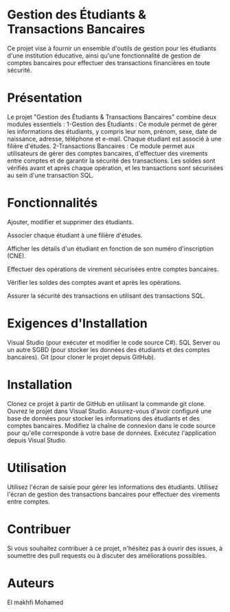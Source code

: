 # Gestion des Étudiants & Transactions Bancaires

<p>Ce projet vise à fournir un ensemble d'outils de gestion pour les étudiants d'une institution éducative, ainsi qu'une fonctionnalité de gestion de comptes bancaires pour effectuer des transactions financières en toute sécurité.</p>

<h1>Présentation</h1>
<p>Le projet "Gestion des Étudiants & Transactions Bancaires" combine deux modules essentiels :
1-Gestion des Étudiants : Ce module permet de gérer les informations des étudiants, y compris leur nom, prénom, sexe, date de naissance, adresse, téléphone et e-mail. Chaque étudiant est associé à une filière d'études.
2-Transactions Bancaires : Ce module permet aux utilisateurs de gérer des comptes bancaires, d'effectuer des virements entre comptes et de garantir la sécurité des transactions. Les soldes sont vérifiés avant et après chaque opération, et les transactions sont sécurisées au sein d'une transaction SQL.</p>

<h1>Fonctionnalités</h1>
<p>Ajouter, modifier et supprimer des étudiants.</p>
<p>Associer chaque étudiant à une filière d'études.</p>
<p>Afficher les détails d'un étudiant en fonction de son numéro d'inscription (CNE).</p>
<p>Effectuer des opérations de virement sécurisées entre comptes bancaires.</p>
<p>Vérifier les soldes des comptes avant et après les opérations.</p>
<p>Assurer la sécurité des transactions en utilisant des transactions SQL.</p>

<h1>Exigences d'Installation</h1>
<p>Visual Studio (pour exécuter et modifier le code source C#).
SQL Server ou un autre SGBD (pour stocker les données des étudiants et des comptes bancaires).
Git (pour cloner le projet depuis GitHub).</p>

<h1>Installation</h1>
<p>Clonez ce projet à partir de GitHub en utilisant la commande git clone.
Ouvrez le projet dans Visual Studio.
Assurez-vous d'avoir configuré une base de données pour stocker les informations des étudiants et des comptes bancaires.
Modifiez la chaîne de connexion dans le code source pour qu'elle corresponde à votre base de données.
Exécutez l'application depuis Visual Studio.</p>

<h1>Utilisation</h1>
<p>Utilisez l'écran de saisie pour gérer les informations des étudiants.
Utilisez l'écran de gestion des transactions bancaires pour effectuer des virements entre comptes.</p>

<h1>Contribuer</h1>
<p>Si vous souhaitez contribuer à ce projet, n'hésitez pas à ouvrir des issues, à soumettre des pull requests ou à discuter des améliorations possibles.</p>

<h1>Auteurs</h1>
El makhfi Mohamed


